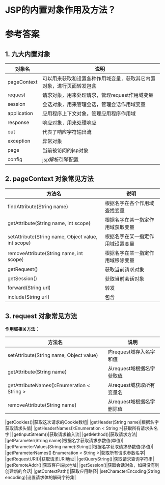 # JSP的内置对象作用及方法？


# 参考答案

## 1. 九大内置对象

|对象名|说明|
|-|-|
|pageContext|可以用来获取和设置各种作用域变量，获取其它内置对象，进行页面转发包含|
|request|请求对象，用来处理请求，管理request作用域变量|
|session|会话对象，用来管理会话，管理会话作用域变量|
|application|应用程序上下文对象，管理应用程序作用域|
|response|响应对象，用来处理响应|
|out|代表了响应字符输出流|
|exception|异常对象|
|page|当前被访问的jsp对象|
|config|jsp解析引擎配置|

## 2. pageContext 对象常见方法

|方法名|说明|
|-|-|
|findAttribute(String name)|根据名字在各个作用域查找变量|
|getAttribute(String name, int scope)|根据名字在某一指定作用域获取变量|
|setAttribute(String name, Object value, int scope)|根据名字在某一指定作用域设置变量|
|removeAttribute(String name, int scope)|根据名字在某一指定作用域移除变量|
|getRequest()|获取当前请求对象|
|getSession()|获取当前会话对象|
|forward(String url)|转发|
|include(String url)|包含|

## 3. request 对象常见方法

**作用域相关方法：**

|方法名|说明|
|-|-|
|setAttribute(String name, Object value)|向request域存入名字和值|
|getAttribute(String name)|从request域根据名字获取值|
|getAttributeNames():Enumeration < String >|从request域获取所有变量名|
|removeAttribute(String name)|从request域根据名字删除值|


|getCookies()|获取这次请求的Cookie数组|
|getHeader(String name)|根据名字获取请求头值|
|getHeaderNames():Enumeration < String >|获取所有请求头名字|
|getInputStream()|获取请求输入流|
|getMethod()|获取请求方法|
|getParameter(String name)|根据名字获取请求参数值(单值)|
|getParameterValues(String name):String[]|根据名字获取请求参数值(多值)|
|getParameterNames():Enumeration < String >|获取所有请求参数名字|
|getRequestURI()|获取请求URI地址|
|getQueryString()|获取请求查询字符串|
|getRemoteAddr()|获取客户端ip地址|
|getSession()|获取会话对象，如果没有则创建新的会话|
|getContextPath()|获取应用路径|
|setCharacterEncoding(String encoding)|设置请求体的解码字符集|




